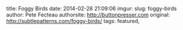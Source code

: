 title: Foggy Birds
date: 2014-02-28 21:09:06
imgur: 
slug: foggy-birds
author: Pete Fecteau
authorsite: http://buttonpresser.com
original: http://subtlepatterns.com/foggy-birds/
tags: featured,
